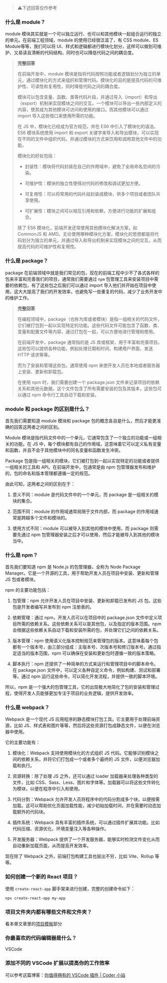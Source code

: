 > ⚠️下述回答仅作参考

### 什么是 module？

module 模块其实就是一个可以独立运行、也可以和其他模块一起组合运行的独立的单元。在前端工程领域，module 的使用已经很泛滥了，有 CSS module、ES Module等等，我们可以将 UI、样式和逻辑都进行模块化划分，这样可以做到可维护、又易读且清晰的代码结构，同时也可以降低代码之间的耦合度。

> **完整回答**
> 
> 在前端开发中，module 模块是指将代码按照功能或者逻辑划分为独立的单元，通过模块化的方式来组织和管理代码。模块化的目的是提高代码的可维护性、可读性和复用性，同时降低代码之间的耦合度。
> 
> 模块可以包含变量、函数、类等代码片段，并通过导入（import）和导出（export）机制来实现模块之间的交互。一个模块可以导出一些内部定义的内容，使其成为其他模块可访问和使用的接口。而其他模块可以通过 import 导入这些借口来使用所需的功能。
> 
> 在 JS 中，模块化已经成为官方规范，并在 ES6 中引入了模块化的语法。ES6 模块系统使用 import 和 export 关键字来导入和导出模块，可以实现在不同的文件中组织代码，并通过模块的方式来饮用和调用其他文件中的功能。
> 
> 模块化的好处包括：
> 
> - 封装性：模块将代码封装在自己的作用域中，避免了全局命名空间的污染。
> 
> - 可维护性：模块的独立性使得对代码的修改和调试更加方便。
> 
> - 可复用性：可以将常用的代码片段封装成模块，供多个项目或者团队共享使用。
> 
> - 可扩展性：模块之间可以相互引用和依赖，方便进行功能的扩展和组合。
> 
> 除了 ES6 模块化，前端开发还常使用其他模块化解决方案，如 CommonJS 和 AMD。无论使用哪种模块化方案，模块化的思想都是将代码划分为独立的单元，并通过导入和导出机制来实现模块之间的交互，从而提高代码的可维护性和复用性。

### 什么是 package？

package 在前端领域中就是我们常见的包，现在的前端工程中少不了各式各样的包来丰富和完善我们的项目，通常我们需要通过 `npm` 包管理工具来安装项目中需要的依赖包，有了这些包之后我们可以通过 import 导入他们并开始在项目中使用，这大大提高了我们的开发效率，也避免写一些重复的代码，减少了业务开发中的维护工作。

> **完整回答**
> 
> 在编程领域中，package（也称为库或者模块）是指一组相关的代码文件，它们被打包到一起以实现特定的功能。这些代码文件可能包含了函数、类、变量和配置文件等内容，通过打包在一起，可以方便地进行管理和使用。
> 
> 在前端开发中，package 通常指的是 JS 库或框架，用于丰富和完善项目。这些包可以提供各种功能，例如处理日期和时间、构建用户界面、发送 HTTP 请求等等。
> 
> 而为了安装和管理这些包，通常使用 npm 来使开发人员在本地或者服务器上安装、更新和卸载包。
> 
> 在使用 npm 时，我们需要创建一个 package.json 文件来记录项目的依赖关系和其他元数据。这个文件包含了所有需要安装的包及其版本，这些包可以通过 npm 命令行工具自动下载和安装。

### module 和 package 的区别是什么？

首先我们需要知道 module 模块和 package 包的概念各自是什么，然后才能更准确的回答这两者之间的区别。

Module 模块是指代码文件中的一个单元，它通常包含了一个独立的功能或一组相关的功能。在 JS 中，每个模块都有自己的作用域，这意味着它可以定义私有变量和函数，并且不会于其他模块中的同名变量和函数发生冲突。

Package 包是指一组相关的模块，它们被打包到一起以实现特定的功能或者提供一组相关的工具和 API。在前端开发中，包通常是由 npm 包管理器发布和维护的，包的命名和版本管理都遵循一定的规范。

由此可知，这两者之间的区别在于：

1. 意义不同：module 是代码文件中的一个单元，而 package 是一组相关的模块的集合。

2. 范围不同：module 的作用域通常局限于文件内部，而 package 的作用域通常是跨越多个文件和模块的。

3. 使用方式不同：module 可以被导入到其他的模块中使用，而 package 则需要先通过 npm 包管理器安装之后才可以使用，然后才能被导入到其他的模块当中。

### 什么是 npm？

首先我们要知道 npm 是 Node.js 的包管理器，全称为 Node Package Manager。它是一个开源的工具，用于帮助开发人员在项目中安装、更新和管理 JS 包或者模块。

npm 的主要功能包括：

1. 包管理：npm 允许开发人员在项目中安装、更新和卸载已发布的 JS 包。这些包是开发者编写并发布到 npm 注册表的。

2. 依赖管理：通过 npm，开发人员可以在项目中的 package.json 文件中定义项目所需的依赖关系。这些依赖关系可以是其他包，以及指定的版本范围。npm 会根据这些依赖关系自动下载和安装所需的包，并处理它们之间的依赖关系。

3. 版本管理：npm 使用语义化版本控制规范来管理包的版本。这意味着每个包都有一个版本号，由三部分组成：主版本号、次版本号和修订版本号。通过指定适当的版本范围，npm 可以确保在安装和更新包时遵循一致的版本策略。

4. 脚本执行：npm 还提供了一种简单的方式来运行和管理项目中的脚本命令。在 package.json 文件中，可以定义各种自定义命令，例如构建、测试和部署等。通过 npm 运行这些命令，可以简化开发流程，并提供一致的脚本环境。

所以，npm 是一个强大的包管理工具，它的出现极大地简化了包的安装和管理过程，使得开发人员能够更加专注于项目的业务逻辑，提供开发效率。

### 什么是 webpack？

Webpack 是一个现代 JS 应用程序的静态模块打包工具。它主要用于处理前端资源，比如 JS、样式表和图片等等，然后将这些资源打包成静态文件，以便在浏览器中使用。

它的主要功能有：

1. 模块化：Webpack 支持使用模块化的方式组织 JS 代码。它能够识别模块之间的依赖关系，并将它们打包成一个或者多个最终的 JS 文件，以便浏览器加载和执行。

2. 资源转换：除了处理 JS 之外，还可以通过 loader 加载器来处理各种类型的文件，比如 CSS、Sass、Less、图片和字体等。加载器可以将这些文件转化为模块，以便在程序中引入和使用。

3. 代码分割：Webpack 允许开发人员将程序中的代码分割成多个块，以便按需加载。这可以帮助优化页面加载性能，减少初始加载时间，并在需要时动态加载额外的代码块。

4. 插件系统：Webpack 具有丰富的插件系统，可以通过插件扩展其功能。比如代码压缩、资源优化、环境变量注入等各种操作。

5. 开发服务器：Webpack 提供了一个开发服务器，能够实时检测文件变化从而自动重新加载页面，从而提高开发效率。

现在除了 Webpack 之外，前端打包构建工具也层出不穷，比如 Vite、Rollup 等等。

### 如何创建一个新的 React 项目？

使用 `create-react-app` 脚手架来进行创建，完整的创建命令如下：

```bash
npx create-react-app my-app
```

### 项目文件夹内都有哪些文件和文件夹？

看本章文章里的[项目模板](https://github.com/foxhsx/imooc_project/blob/master/30-days-of-react/Day3-Setting_Up/03_setting_up.md#react-%E9%A1%B9%E7%9B%AE%E6%A8%A1%E6%9D%BF)部分

### 你最喜欢的代码编辑器是什么？

VSCode

### 添加不同的 VSCode 扩展以提高你的工作效率

可以参考这篇博客：[你值得拥有的 VSCode 插件 | Coder 小站](http://blog.ihsxu.com/blog/1698645572241)

# 


